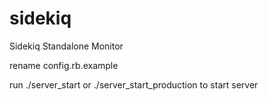 # sidekiq
Sidekiq Standalone Monitor

rename config.rb.example

run ./server_start or ./server_start_production to start server
